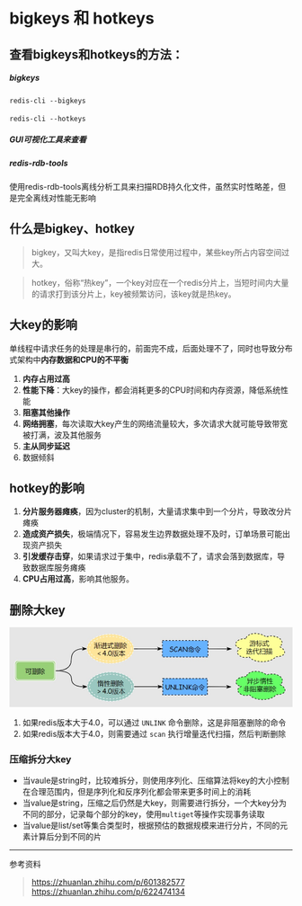 # bigkeys 和 hotkeys

## 查看bigkeys和hotkeys的方法：
##### bigkeys
```
redis-cli --bigkeys

redis-cli --hotkeys
```

##### GUI可视化工具来查看

##### redis-rdb-tools 
使用redis-rdb-tools离线分析工具来扫描RDB持久化文件，虽然实时性略差，但是完全离线对性能无影响


## 什么是bigkey、hotkey
> bigkey，又叫大key，是指redis日常使用过程中，某些key所占内容空间过大。

> hotkey，俗称“热key”，一个key对应在一个redis分片上，当短时间内大量的请求打到该分片上，key被频繁访问，该key就是热key。

## 大key的影响

单线程中请求任务的处理是串行的，前面完不成，后面处理不了，同时也导致分布式架构中**内存数据和CPU的不平衡**

1. **内存占用过高**
2. **性能下降**：大key的操作，都会消耗更多的CPU时间和内存资源，降低系统性能
3. **阻塞其他操作**
4. **网络拥塞**，每次读取大key产生的网络流量较大，多次请求大就可能导致带宽被打满，波及其他服务
5. **主从同步延迟**
6. 数据倾斜

## hotkey的影响
1. **分片服务器瘫痪**，因为cluster的机制，大量请求集中到一个分片，导致改分片瘫痪
2. **造成资产损失**，极端情况下，容易发生边界数据处理不及时，订单场景可能出现资产损失
3. **引发缓存击穿**，如果请求过于集中，redis承载不了，请求会落到数据库，导致数据库服务瘫痪
4. **CPU占用过高**，影响其他服务。

## 删除大key
![](assets/16963162656597.jpg)

1. 如果redis版本大于4.0，可以通过 `UNLINK` 命令删除，这是非阻塞删除的命令
2. 如果redis版本大于4.0，则需要通过 `scan` 执行增量迭代扫描，然后判断删除

### 压缩拆分大key
- 当vaule是string时，比较难拆分，则使用序列化、压缩算法将key的大小控制在合理范围内，但是序列化和反序列化都会带来更多时间上的消耗
- 当value是string，压缩之后仍然是大key，则需要进行拆分，一个大key分为不同的部分，记录每个部分的key，使用`multiget`等操作实现事务读取
- 当value是list/set等集合类型时，根据预估的数据规模来进行分片，不同的元素计算后分到不同的片


---
参考资料
> https://zhuanlan.zhihu.com/p/601382577
> https://zhuanlan.zhihu.com/p/622474134